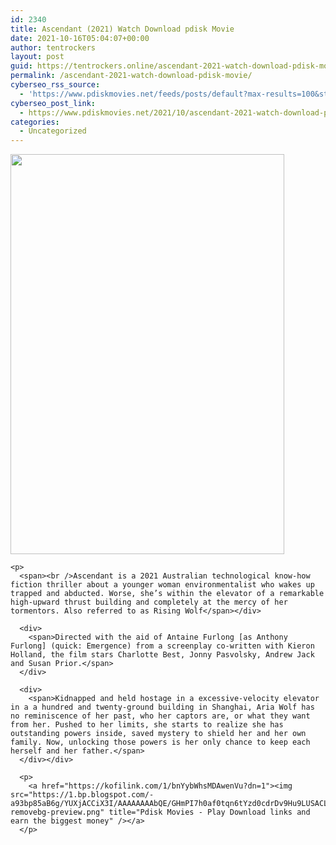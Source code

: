 ```yaml
---
id: 2340
title: Ascendant (2021) Watch Download pdisk Movie
date: 2021-10-16T05:04:07+00:00
author: tentrockers
layout: post
guid: https://tentrockers.online/ascendant-2021-watch-download-pdisk-movie/
permalink: /ascendant-2021-watch-download-pdisk-movie/
cyberseo_rss_source:
  - 'https://www.pdiskmovies.net/feeds/posts/default?max-results=100&start-index=101'
cyberseo_post_link:
  - https://www.pdiskmovies.net/2021/10/ascendant-2021-watch-download-pdisk.html
categories:
  - Uncategorized
---
```

<div>
  <div>
    <div class="separator">
      <a href="https://1.bp.blogspot.com/-3Xjn5CR67mA/YVye_6E7-7I/AAAAAAAAAik/xgp77IbPNtY15jc1f70ZAhAdR30OrL4vQCLcBGAsYHQ/s1200/Ascendant%2B%25282021%2529%2BWatch%2BDownload%2Bpdisk%2BMovie.jpg" imageanchor="1"><img loading="lazy" border="0" data-original-height="1200" data-original-width="822" height="640" src="https://1.bp.blogspot.com/-3Xjn5CR67mA/YVye_6E7-7I/AAAAAAAAAik/xgp77IbPNtY15jc1f70ZAhAdR30OrL4vQCLcBGAsYHQ/w438-h640/Ascendant%2B%25282021%2529%2BWatch%2BDownload%2Bpdisk%2BMovie.jpg" width="438" /></a>
    </div>
    
    <p>
      <span><br />Ascendant is a 2021 Australian technological know-how fiction thriller about a younger woman environmentalist who wakes up trapped and abducted. Worse, she’s within the elevator of a remarkable high-upward thrust building and completely at the mercy of her tormentors. Also referred to as Rising Wolf</span></div> 
      
      <div>
        <span>Directed with the aid of Antaine Furlong [as Anthony Furlong] (quick: Emergence) from a screenplay co-written with Kieron Holland, the film stars Charlotte Best, Jonny Pasvolsky, Andrew Jack and Susan Prior.</span>
      </div>
      
      <div>
        <span>Kidnapped and held hostage in a excessive-velocity elevator in a a hundred and twenty-ground building in Shanghai, Aria Wolf has no reminiscence of her past, who her captors are, or what they want from her. Pushed to her limits, she starts to realize she has outstanding powers inside, saved mystery to shield her and her own family. Now, unlocking those powers is her only chance to keep each herself and her father.</span>
      </div></div> 
      
      <p>
        <a href="https://kofilink.com/1/bnYybWhsMDAwenVu?dn=1"><img src="https://1.bp.blogspot.com/-a93bp85aB6g/YUXjACCiX3I/AAAAAAAAbQE/GHmPI7h0af0tqn6tYzd0cdrDv9Hu9LUSACLcBGAsYHQ/s16000/Play_it_New-removebg-preview.png" title="Pdisk Movies - Play Download links and earn the biggest money" /></a>
      </p>